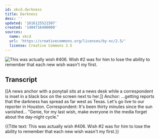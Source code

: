 ```yaml
---
id: xkcd.darkness
title: Darkness
desc: ''
updated: '1616125521507'
created: '1404716400000'
sources:
  name: xkcd
  url: 'https://creativecommons.org/licenses/by-nc/2.5/'
  license: Creative Commons 2.5
---
```

![This was actually wish #406. Wish #2 was for him to lose the ability to remember that each new wish wasn't my first.](https://imgs.xkcd.com/comics/darkness.png)

## Transcript
[[A news anchor with a ponytail sits at a news desk while a correspondent is inset in a black box on the screen next to her.]]
Anchor: ...getting reports that the darkness has spread as far west as Texas. Let's go live to our reporter in Houston.
Correspondent: It's been thirty minutes since the sun vanished...
"Genie, for my last wish, make everyone in the media forget about the day-night cycle."

{{Title text: This was actually wish #406. Wish #2 was for him to lose the ability to remember that each new wish wasn't my first.}}
